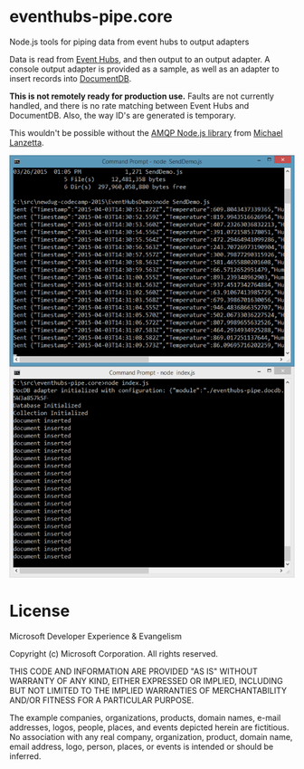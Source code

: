 # eventhubs-pipe.core
Node.js tools for piping data from event hubs to output adapters

Data is read from [Event Hubs](http://azure.microsoft.com/en-us/services/event-hubs/), and then output to an output adapter. A console output adapter is provided as a sample, as well as an adapter to insert records into [DocumentDB](http://azure.microsoft.com/en-us/services/documentdb/).

**This is not remotely ready for production use.** Faults are not currently handled, and there is no rate matching between Event Hubs and DocumentDB. Also, the way ID's are generated is temporary.

This wouldn't be possible without the [AMQP Node.js library](https://github.com/noodlefrenzy/node-amqp10) from [Michael Lanzetta](https://github.com/noodlefrenzy).

![Screenshot](screenshot.gif)

# License

Microsoft Developer Experience & Evangelism

Copyright (c) Microsoft Corporation. All rights reserved.

THIS CODE AND INFORMATION ARE PROVIDED "AS IS" WITHOUT WARRANTY OF ANY KIND, EITHER EXPRESSED OR IMPLIED, INCLUDING BUT NOT LIMITED TO THE IMPLIED WARRANTIES OF MERCHANTABILITY AND/OR FITNESS FOR A PARTICULAR PURPOSE.

The example companies, organizations, products, domain names, e-mail addresses, logos, people, places, and events depicted herein are fictitious. No association with any real company, organization, product, domain name, email address, logo, person, places, or events is intended or should be inferred.